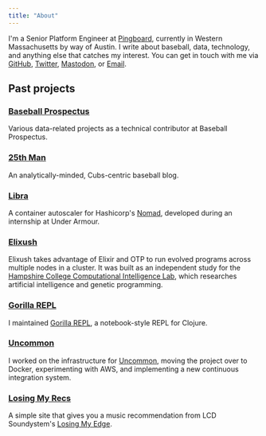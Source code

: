 ```yaml
---
title: "About"
---
```


I'm a Senior Platform Engineer at [Pingboard](https://pingboard.com), currently in Western Massachusetts by way of Austin. I write about baseball, data, technology, and anything else that catches my interest. You can get in touch with me via [GitHub](https://github.com/benfb), [Twitter](https://twitter.com/bennett), [Mastodon](https://mastodon.social/@benfb), or [Email](mailto://bennettbailey@gmail.com).

## Past projects
### [Baseball Prospectus](https://www.baseballprospectus.com)
Various data-related projects as a technical contributor at Baseball Prospectus.

### [25th Man](https://25thman.com)
An analytically-minded, Cubs-centric baseball blog.

### [Libra](https://github.com/underarmour/libra)
A container autoscaler for Hashicorp's [Nomad](https://www.nomadproject.io), developed during an internship at Under Armour.

### [Elixush](https://github.com/benfb/elixush)
Elixush takes advantage of Elixir and OTP to run evolved programs across multiple nodes in a cluster. It was built as an independent study for the [Hampshire College Computational Intelligence Lab](http://sites.hampshire.edu/ci-lab/), which researches artificial intelligence and genetic programming.

### [Gorilla REPL](https://github.com/JonyEpsilon/gorilla-repl)
I maintained [Gorilla REPL](https://github.com/JonyEpsilon/gorilla-repl), a notebook-style REPL for Clojure.

### [Uncommon](https://bb.place/uncommon/)
I worked on the infrastructure for [Uncommon](https://bb.place/uncommon/), moving the project over to Docker, experimenting with AWS, and implementing a new continuous integration system.

### [Losing My Recs](https://losingmyrecs.benb.dev)
A simple site that gives you a music recommendation from LCD Soundystem's [Losing My Edge](https://www.youtube.com/watch?v=6xG4oFny2Pk).
